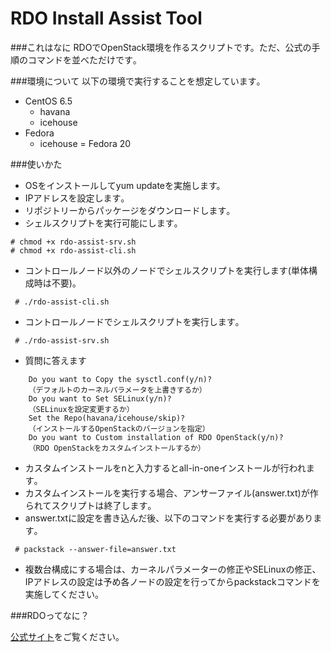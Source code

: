 RDO Install Assist Tool
==========

###これはなに
RDOでOpenStack環境を作るスクリプトです。ただ、公式の手順のコマンドを並べただけです｡

###環境について
以下の環境で実行することを想定しています｡

- CentOS 6.5
  - havana
  - icehouse
- Fedora
  - icehouse = Fedora 20

###使いかた
- OSをインストールしてyum updateを実施します。
- IPアドレスを設定します｡
- リポジトリーからパッケージをダウンロードします｡
- シェルスクリプトを実行可能にします｡

```
# chmod +x rdo-assist-srv.sh
# chmod +x rdo-assist-cli.sh
```

- コントロールノード以外のノードでシェルスクリプトを実行します(単体構成時は不要)｡

```
 # ./rdo-assist-cli.sh
```

- コントロールノードでシェルスクリプトを実行します｡

```
 # ./rdo-assist-srv.sh
```

- 質問に答えます

```
	Do you want to Copy the sysctl.conf(y/n)?
	（デフォルトのカーネルパラメータを上書きするか）
	Do you want to Set SELinux(y/n)?
	（SELinuxを設定変更するか）
	Set the Repo(havana/icehouse/skip)?
	（インストールするOpenStackのバージョンを指定）
	Do you want to Custom installation of RDO OpenStack(y/n)?
	（RDO OpenStackをカスタムインストールするか）
```
- カスタムインストールをnと入力するとall-in-oneインストールが行われます｡
- カスタムインストールを実行する場合、アンサーファイル(answer.txt)が作られてスクリプトは終了します｡
- answer.txtに設定を書き込んだ後、以下のコマンドを実行する必要があります｡

```
 # packstack --answer-file=answer.txt
```

- 複数台構成にする場合は、カーネルパラメーターの修正やSELinuxの修正、IPアドレスの設定は予め各ノードの設定を行ってからpackstackコマンドを実施してください。

###RDOってなに？

[公式サイト](http://jp-redhat.com/openstack/rdo/)をご覧ください。
